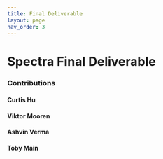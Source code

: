 ```yaml
---
title: Final Deliverable
layout: page
nav_order: 3
---
```


# Spectra Final Deliverable

### Contributions
#### Curtis Hu
#### Viktor Mooren
#### Ashvin Verma
#### Toby Main

